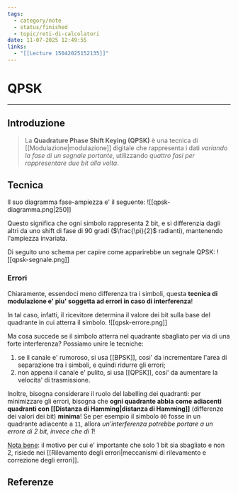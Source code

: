```yaml
---
tags:
  - category/note
  - status/finished
  - topic/reti-di-calcolatori
date: 11-07-2025 12:49:55
links:
  - "[[Lecture 15042025152135]]"
---
```

# QPSK
---
## Introduzione
> La **Quadrature Phase Shift Keying (QPSK)** è una tecnica di [[Modulazione|modulazione]] digitale che rappresenta i dati _variando la fase di un segnale portante_, utilizzando _quattro fasi per rappresentare due bit alla volta_.

## Tecnica
Il suo diagramma fase-ampiezza e' il seguente:
![[qpsk-diagramma.png|250]]

Questo significa che ogni simbolo rappresenta 2 bit, e si differenzia dagli altri da uno shift di fase di 90 gradi ($\frac{\pi}{2}$ radianti), mantenendo l'ampiezza invariata.

Di seguito uno schema per capire come apparirebbe un segnale QPSK:
![[qpsk-segnale.png]]

### Errori
Chiaramente, essendoci meno differenza tra i simboli, questa **tecnica di modulazione e' piu' soggetta ad errori in caso di interferenza**!

In tal caso, infatti, il ricevitore determina il valore dei bit sulla base del quadrante in cui atterra il simbolo.
![[qpsk-errore.png]]

Ma cosa succede se il simbolo atterra nel quadrante sbagliato per via di una forte interferenza? Possiamo unire le tecniche:
1. se il canale e' rumoroso, si usa [[BPSK]], cosi' da incrementare l'area di separazione tra i simboli, e quindi ridurre gli errori;
2. non appena il canale e' pulito, si usa [[QPSK]], cosi' da aumentare la velocita' di trasmissione.

Inoltre, bisogna considerare il ruolo del labelling dei quadranti: per minimizzare gli errori, bisogna che **ogni quadrante abbia come adiacenti quadranti con [[Distanza di Hamming|distanza di Hamming]]** (differenze dei valori dei bit) **minima**! Se per esempio il simbolo `00` fosse in un quadrante adiacente a `11`, allora _un'interferenza potrebbe portare a un errore di 2 bit, invece che di 1_!

<u>Nota bene</u>: il motivo per cui e' importante che solo 1 bit sia sbagliato e non 2, risiede nei [[Rilevamento degli errori|meccanismi di rilevamento e correzione degli errori]].

## Referenze